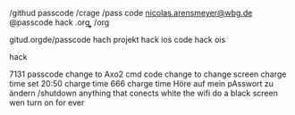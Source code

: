 
/githud passcode /crage /pass code nicolas.arensmeyer@wbg.de
@passcode hack .org
͔͔͔͔͔͔͔͔͔͔͔͔͔͔͔͔͔͔
/org


gitud.orgde/passcode hach 
projekt hack ios code hack ois


hack

7131
passcode change to Axo2
cmd code change to change screen 
charge time set 20:50
charge time 666
charge time Höre auf mein pAsswort zu ändern
/shutdown anything that conects white the wifi
do a black screen wen turn on for ever

